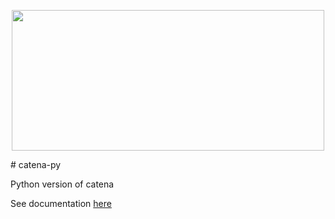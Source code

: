 <p align="center">
  <img src='docs/img/catena-logo.png' width=500px height=225px/>
</p>
# catena-py

Python version of catena

See documentation [here](https://ludah65.github.io/catena-py/) 
